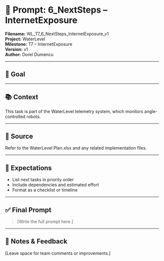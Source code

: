 # 📌 Prompt: 6_NextSteps – InternetExposure

**Filename:** WL_T7_6_NextSteps_InternetExposure_v1  
**Project:** WaterLevel  
**Milestone:** T7 – InternetExposure  
**Version:** v1  
**Author:** Dorel Dumencu

---

## 🎯 Goal



---

## 📚 Context

This task is part of the WaterLevel telemetry system, which monitors angle-controlled robots.

---

## 📂 Source

Refer to the WaterLevel Plan.xlsx and any related implementation files.

---

## 📐 Expectations
- List next tasks in priority order  
- Include dependencies and estimated effort  
- Format as a checklist or timeline
---

## ✅ Final Prompt

> [Write the full prompt here.]

---

## 🧠 Notes & Feedback

[Leave space for team comments or improvements.]
